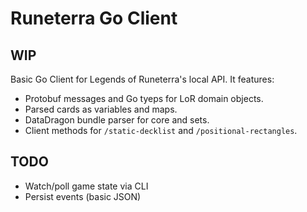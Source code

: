 # Runeterra Go Client

## WIP
Basic Go Client for Legends of Runeterra's local API. It features: 

* Protobuf messages and Go tyeps for LoR domain objects.
* Parsed cards as variables and maps.
* DataDragon bundle parser for core and sets.
* Client methods for `/static-decklist` and `/positional-rectangles`.

## TODO

* Watch/poll game state via CLI
* Persist events (basic JSON)